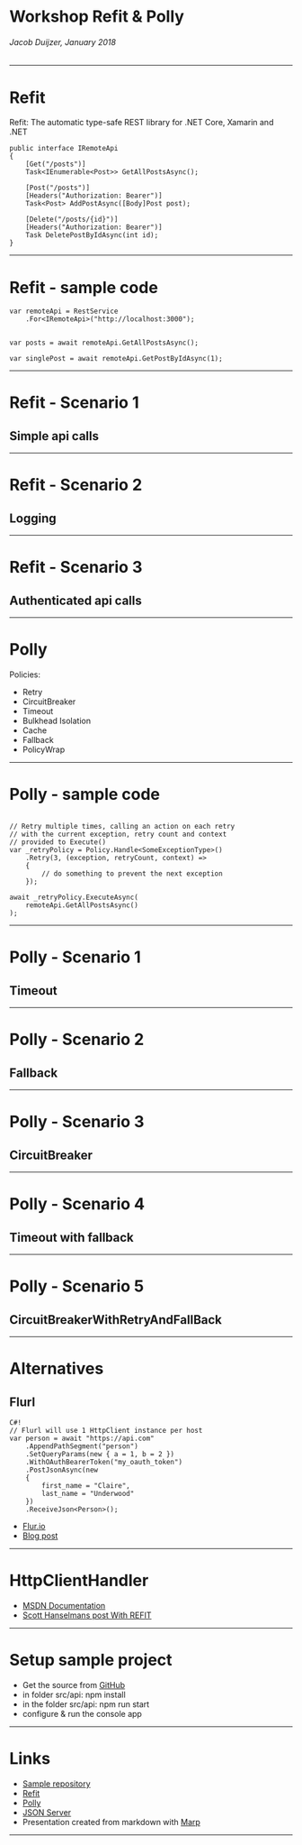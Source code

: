 <!-- $theme: default -->

# Workshop Refit & Polly

###### Jacob Duijzer, January 2018

---

# Refit

Refit: The automatic type-safe REST library for .NET Core, Xamarin and .NET


```
public interface IRemoteApi
{
	[Get("/posts")]
	Task<IEnumerable<Post>> GetAllPostsAsync();

	[Post("/posts")]
	[Headers("Authorization: Bearer")]
	Task<Post> AddPostAsync([Body]Post post);

	[Delete("/posts/{id}")]
	[Headers("Authorization: Bearer")]
	Task DeletePostByIdAsync(int id);
}
```
---

# Refit - sample code

```	
var remoteApi = RestService
	.For<IRemoteApi>("http://localhost:3000");


var posts = await remoteApi.GetAllPostsAsync();

var singlePost = await remoteApi.GetPostByIdAsync(1);
```

---

# Refit - Scenario 1

## Simple api calls

---

# Refit - Scenario 2

## Logging

---

# Refit - Scenario 3

## Authenticated api calls

---

# Polly

Policies:

- Retry
- CircuitBreaker
- Timeout
- Bulkhead Isolation
- Cache
- Fallback
- PolicyWrap

---

# Polly - sample code

```
	
// Retry multiple times, calling an action on each retry 
// with the current exception, retry count and context 
// provided to Execute()
var _retryPolicy = Policy.Handle<SomeExceptionType>()
	.Retry(3, (exception, retryCount, context) =>
	{
    	// do something to prevent the next exception
	});

await _retryPolicy.ExecuteAsync(
	remoteApi.GetAllPostsAsync()
);
```

---

# Polly - Scenario 1

## Timeout

---

# Polly - Scenario 2

## Fallback

---

# Polly - Scenario 3

## CircuitBreaker

---

# Polly - Scenario 4

## Timeout with fallback

---

# Polly - Scenario 5

## CircuitBreakerWithRetryAndFallBack

---

# Alternatives

## Flurl 

    C#!
    // Flurl will use 1 HttpClient instance per host
    var person = await "https://api.com"
        .AppendPathSegment("person")
        .SetQueryParams(new { a = 1, b = 2 })
        .WithOAuthBearerToken("my_oauth_token")
        .PostJsonAsync(new
        {
            first_name = "Claire",
            last_name = "Underwood"
        })
        .ReceiveJson<Person>();

- [Flur.io](https://flurl.io/)
- [Blog post](https://jeremylindsayni.wordpress.com/2019/01/01/using-polly-and-flurl-to-improve-your-website/)

---

# HttpClientHandler 

* [MSDN Documentation](https://docs.microsoft.com/en-us/dotnet/api/system.net.http.httpclienthandler)
* [Scott Hanselmans post With REFIT](https://www.hanselman.com/blog/UsingASPNETCore21sHttpClientFactoryWithRefitsRESTLibrary.aspx)

---

# Setup sample project

* Get the source from [GitHub](https://github.com/jacobduijzer/MyBeerInfo)
* in folder src/api: npm install
* in the folder src/api: npm run start
* configure & run the console app

---

# Links

* [Sample repository](https://github.com/jacobduijzer/MyBeerInfo)
* [Refit](https://github.com/reactiveui/refit)
* [Polly](https://github.com/App-vNext/Polly)
* [JSON Server](https://github.com/typicode/json-server)
* Presentation created from markdown with [Marp](https://yhatt.github.io/marp/)

---